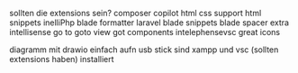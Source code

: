 sollten die extensions sein?
composer
copilot
html css support
html snippets
inelliPhp
blade formatter laravel
blade snippets
blade spacer
extra intellisense
go to
goto view
got components
intelephensevsc great icons


diagramm mit drawio einfach
aufn usb stick sind xampp und vsc (sollten extensions haben) installiert

